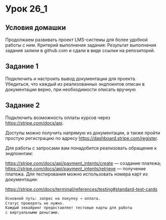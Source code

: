 # Урок 26_1

## Условия домашки
Продолжаем развивать проект LMS-системы для более удобной работы с ним.
Критерий выполнения задания: Результат выполнения задания залили в github.com и сдали в виде ссылки на репозиторий.

## Задание 1

Подключить и настроить вывод документации для проекта. <br>Убедиться, что каждый из реализованных эндпоинтов описан в документации верно, при необходимости описать вручную

## Задание 2

Подключить возможность оплаты курсов через https://stripe.com/docs/api.

Доступы можно получить напрямую из документации, а также пройти простую регистрацию по адресу https://dashboard.stripe.com/register.

Для работы с запросами вам понадобится реализовать обращение к эндпоинтам:

https://stripe.com/docs/api/payment_intents/create — создание платежа;
https://stripe.com/docs/api/payment_intents/retrieve — получение платежа.
Для тестирования можно использовать номера карт из документации:

https://stripe.com/docs/terminal/references/testing#standard-test-cards

```bash Подключение оплаты лучше всего рассматривать как обычную задачу подключения к стороннему API.
Основной путь: запрос на покупку → оплата. 
Статус проверять не нужно.
Каждый эквайринг предоставляет тестовые карты для работы 
с виртуальными деньгами.
